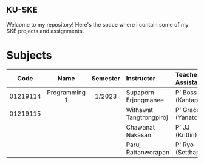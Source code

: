 ## KU-SKE

Welcome to my repository! Here's the space where i contain some of my SKE projects and assignments.

# Subjects
|   Code   |       Name       | Semester |        Instructor         |   Teacher Assistant    |
|:--------:|:----------------:|:--------:|:-------------------------|:------------------------|
| 01219114 |  Programming 1   | 1/2023   | Supaporn Erjongmanee      | P' Boss (Kantaphat)    |
| 01219115 |                  |          | Withawat Tangtrongpiroj   | P' Grace (Yanatchara)  |
|          |                  |          | Chawanat Nakasan          | P' JJ (Krittin)        |
|          |                  |          | Paruj Rattanworapan       | P' Ryo (Setthapon)     |


